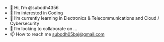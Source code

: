 - 👋 Hi, I’m @subodh4356
- 👀 I’m interested in Coding 
- 🌱 I’m currently learning in Electronics & Telecommunications and Cloud / Cybersecurity 
- 💞️ I’m looking to collaborate on ...
- 📫 How to reach me subodh05baj@gmail.com

<!---
subodh4356/subodh4356 is a ✨ special ✨ repository because its `README.md` (this file) appears on your GitHub profile.
You can click the Preview link to take a look at your changes.
--->
